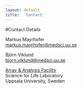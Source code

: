 ```yaml
---
layout: default
title:  'Contact'
---
```


#Contact Details

<p>
Markus Mayrhofer<br>
<a href="mailto:markus.mayrhofer@medsci.uu.se">markus.mayrhofer@medsci.uu.se</a> <br>
</p>

<p>
Björn Viklund<br>
<a href="mailto:bjorn.viklund@medsci.uu.se">bjorn.viklund@medsci.uu.se</a> <br>

</p>
<p>
<a href="http://www.medsci.uu.se/platforms/Array+and+Analysis+Facility/?languageId=1">Array & Analysis Facility</a> <br>
Science for Life Laboratory <br>
Uppsala University, Sweden <br
</p>





